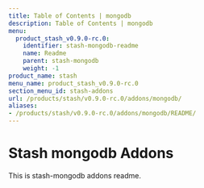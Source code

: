 ```yaml
---
title: Table of Contents | mongodb
description: Table of Contents | mongodb
menu:
  product_stash_v0.9.0-rc.0:
    identifier: stash-mongodb-readme
    name: Readme
    parent: stash-mongodb
    weight: -1
product_name: stash
menu_name: product_stash_v0.9.0-rc.0
section_menu_id: stash-addons
url: /products/stash/v0.9.0-rc.0/addons/mongodb/
aliases:
- /products/stash/v0.9.0-rc.0/addons/mongodb/README/
---
```


# Stash mongodb Addons

This is stash-mongodb addons readme.
